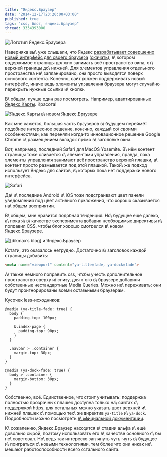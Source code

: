 ```yaml
---
title: "Яндекс.Браузер"
date: "2014-12-17T23:20:00+03:00"
published: true
tags: "css, блог, яндекс.браузер"
thread: 3334393000
---
```


![](/images/3rd-party/yandex-browser-logo.png "Логотип Яндекс.Браузера")

Наверняка вы\ уже слышали, что Яндекс [разрабатывает совершенно новый интерфейс для своего браузера][future]
([скачать][download]), в\ котором содержимое страницы должно занимать всё пространство окна, от\ верхней границы
до\ нижней. Для элементов управления отдельного пространства не\ запланировано, они просто выводятся поверх основного
контента. Конечно, сайт должен поддерживать новый интерфейс, иначе ведь элементы управления браузера могут случайно
перекрыть нужные ссылки и\ кнопки.

<!--more-->

В\ общем, лучше один раз посмотреть. Например, адаптированные [Яндекс.Карты][maps]. Красота!

![Яндекс.Карты в\ новом Яндекс.Браузере](/images/screenshots/yandex-browser-maps.png "Яндекс.Карты в новом Яндекс.Браузере")

Как мне кажется, большая часть браузеров в\ будущем переймёт подобное интересное решение, конечно, каждый со\ своими
особенностями, как переняли когда-то инновационное решение Google Chrome с\ размещением вкладок прямо в\ заголовке
окна.

Вот, например, последний Safari для MacOS Yosemite. В\ нём контент страницы тоже сливается с\ элементами управления,
правда, пока элементы управления занимают всё пространство верхней плашки, а\ контент просто размывается под этой
плашкой. Такой\ же подход использует Яндекс для сайтов, в\ которых пока нет поддержки нового интерфейса.

![Safari](/images/screenshots/safari-blog.png "Safari")

Да\ и\ последние Android и\ iOS тоже подстраивают цвет панели уведомлений под цвет активного приложения, что хорошо
сказывается на\ общем восприятии.

В\ общем, мне нравится подобная тенденция. Но\ будущее ещё далеко, а\ пока я\ в\ качестве эксперимента добавил
необходимые директивы и\ поправил CSS, чтобы блог хорошо смотрелся в\ новом Яндекс.Браузере.

![\[dikmax’s blog\] и Яндекс.Браузер](/images/screenshots/yandex-browser-blog.png "[dikmax’s blog] и Яндекс.Браузер")

Кстати, это оказалось нетрудно. Достаточно в\ заголовок каждой страницы добавить:

~~~~~html
<meta name="viewport" content="ya-title=fade, ya-dock=fade">
~~~~~

А\ также немного поправить css, чтобы учесть дополнительное пространство сверху и\ снизу, для этого в\ браузере добавили
собственные нестандартные Media Quеries. Можно не\ переживать: они будут проигнорированы всеми остальными браузерам.

Кусочек less-исходников:

~~~~~less
@media (ya-title-fade: true) {
  body {
    padding-top: 100px;

    &.index-page {
      padding-top: 90px;
    }
  }

  .navbar > .container {
    margin-top: 30px;
  }
}

@media (ya-dock-fade: true) {
  body > .container {
    margin-bottom: 30px;
  }
}
~~~~~

Собственно, всё. Единственное, что стоит учитывать: поддержка полностью прозрачных плашек доступна только на\ сайтах
с\ поддержкой https, для остальных можно указать цвет верхней и\ нижней плашек с\ помощью тех\ же директив `ya-title`
и\ `ya-dock`. Подробности можно посмотреть [в\ официальной документации][docs].

К\ сожалению, Яндекс.Браузер находится в\ стадии альфа и\ ещё довольно сырой, поэтому использовать его в\ качестве
основного я\ бы не\ советовал. Но\ ведь так интересно заглянуть чуть-чуть в\ будущее и\ поиграться с\ новыми
технологиями, тем более что они никак не\ мешают работоспособности всего остального сайта.

[docs]: https://tech.yandex.ru/browser/transparency/doc/dg/concepts/about-docpage/
[download]: http://browser.yandex.ru/future/
[future]: http://habrahabr.ru/company/yandex/blog/244343/
[maps]: https://maps.yandex.ru/
